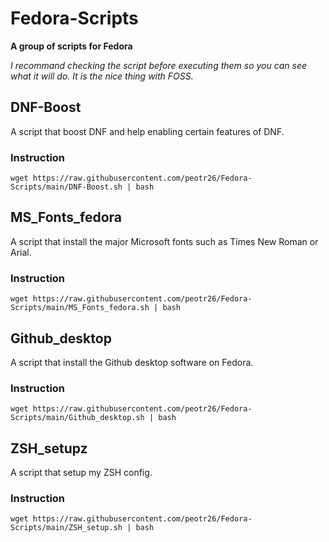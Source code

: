 # Fedora-Scripts 

**A group of scripts for Fedora**

*I recommand checking the script before executing them so you can see what it will do. It is the nice thing with FOSS.*

## DNF-Boost

A script that boost DNF and help enabling certain features of DNF.

### Instruction

```
wget https://raw.githubusercontent.com/peotr26/Fedora-Scripts/main/DNF-Boost.sh | bash
```

## MS_Fonts_fedora

A script that install the major Microsoft fonts such as Times New Roman or Arial.

### Instruction

```
wget https://raw.githubusercontent.com/peotr26/Fedora-Scripts/main/MS_Fonts_fedora.sh | bash
```

## Github_desktop

A script that install the Github desktop software on Fedora.

### Instruction

```
wget https://raw.githubusercontent.com/peotr26/Fedora-Scripts/main/Github_desktop.sh | bash
```

## ZSH_setupz

A script that setup my ZSH config.

### Instruction

```
wget https://raw.githubusercontent.com/peotr26/Fedora-Scripts/main/ZSH_setup.sh | bash
```
